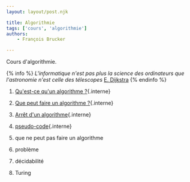 ```yaml
---
layout: layout/post.njk

title: Algorithmie
tags: ['cours', 'algorithmie']
authors:
    - François Brucker

---
```


Cours d'algorithmie.

{% info %}
*L'informatique n'est pas plus la science des ordinateurs que l'astronomie n'est celle des télescopes* [E. Dijkstra](https://fr.wikipedia.org/wiki/Edsger_Dijkstra)
{% endinfo %}

1. [Qu'est-ce qu'un algorithme ?](définition){.interne}
2. [Que peut faire un algorithme ?](calculabilité){.interne}
3. [Arrêt d'un algorithme](arrêt-rice){.interne}

1. [pseudo-code](pseudo-code){.interne}
2. que ne peut pas faire un algorithme
3. problème
4. décidabilité
5. Turing
